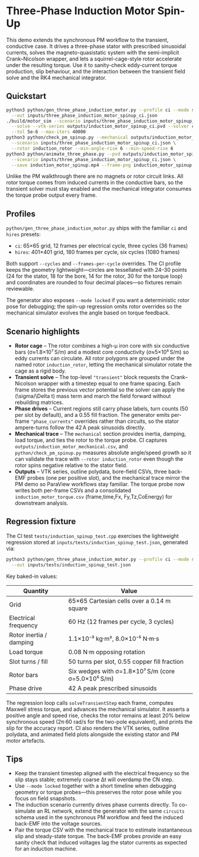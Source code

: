# Three-Phase Induction Motor Spin-Up

This demo extends the synchronous PM workflow to the transient, conductive case.
It drives a three-phase stator with prescribed sinusoidal currents, solves the
magneto-quasistatic system with the semi-implicit Crank–Nicolson wrapper, and
lets a squirrel-cage-style rotor accelerate under the resulting torque. Use it
to sanity-check eddy-current torque production, slip behaviour, and the
interaction between the transient field solve and the RK4 mechanical integrator.

## Quickstart

```bash
python3 python/gen_three_phase_induction_motor.py --profile ci --mode spinup \
  --out inputs/three_phase_induction_motor_spinup_ci.json
./build/motor_sim --scenario inputs/three_phase_induction_motor_spinup_ci.json \
  --solve --vtk-series outputs/induction_motor_spinup_ci.pvd --solver cg \
  --tol 5e-6 --max-iters 40000
python3 python/check_pm_spinup.py --mechanical outputs/induction_motor_mechanical.csv \
  --scenario inputs/three_phase_induction_motor_spinup_ci.json \
  --rotor induction_rotor --min-angle-rise 6 --min-speed-rise 6
python3 python/animate_three_phase.py --pvd outputs/induction_motor_spinup_ci.pvd \
  --scenario inputs/three_phase_induction_motor_spinup_ci.json \
  --save induction_motor_spinup.mp4 --frame-png induction_motor_spinup.png
```

Unlike the PM walkthrough there are no magnets or rotor circuit links. All
rotor torque comes from induced currents in the conductive bars, so the transient
solver must stay enabled and the mechanical integrator consumes the torque probe
output every frame.

## Profiles

`python/gen_three_phase_induction_motor.py` ships with the familiar `ci` and
`hires` presets:

- `ci`: 65×65 grid, 12 frames per electrical cycle, three cycles (36 frames)
- `hires`: 401×401 grid, 180 frames per cycle, six cycles (1080 frames)

Both support `--cycles` and `--frames-per-cycle` overrides. The CI profile keeps
the geometry lightweight—circles are tessellated with 24–30 points (24 for the
stator, 18 for the bore, 14 for the rotor, 30 for the torque loop) and
coordinates are rounded to four decimal places—so fixtures remain reviewable.

The generator also exposes `--mode locked` if you want a deterministic rotor
pose for debugging; the spin-up regression omits rotor overrides so the
mechanical simulator evolves the angle based on torque feedback.

## Scenario highlights

- **Rotor cage** – The rotor combines a high-µ iron core with six conductive
  bars (σ≈1.8×10⁷ S/m) and a modest core conductivity (σ≈5×10⁵ S/m) so eddy
  currents can circulate. All rotor polygons are grouped under the named rotor
  `induction_rotor`, letting the mechanical simulator rotate the cage as a rigid
  body.
- **Transient solve** – The top-level `"transient"` block requests the
  Crank–Nicolson wrapper with a timestep equal to one frame spacing. Each frame
  stores the previous vector potential so the solver can apply the
  \(\sigma/\Delta t\) mass term and march the field forward without rebuilding
  matrices.
- **Phase drives** – Current regions still carry phase labels, turn counts (50
  per slot by default), and a 0.55 fill fraction. The generator emits per-frame
  `"phase_currents"` overrides rather than circuits, so the stator ampere-turns
  follow the 42 A peak sinusoids directly.
- **Mechanical trace** – The `mechanical` section provides inertia, damping,
  load torque, and ties the rotor to the torque probe. CI captures
  `outputs/induction_motor_mechanical.csv`, and `python/check_pm_spinup.py`
  measures absolute angle/speed growth so it can validate the trace with
  `--rotor induction_rotor` even though the rotor spins negative relative to the
  stator field.
- **Outputs** – VTK series, outline polydata, bore-field CSVs, three back-EMF
  probes (one per positive slot), and the mechanical trace mirror the PM demo so
  ParaView workflows stay familiar. The torque probe now writes both
  per-frame CSVs and a consolidated `induction_motor_torque.csv` (frame,time,Fx,
  Fy,Tz,CoEnergy) for downstream analysis.

## Regression fixture

The CI test `tests/induction_spinup_test.cpp` exercises the lightweight
regression stored at `inputs/tests/induction_spinup_test.json`, generated via:

```bash
python3 python/gen_three_phase_induction_motor.py --profile ci --mode spinup \
  --out inputs/tests/induction_spinup_test.json
```

Key baked-in values:

| Quantity | Value |
| --- | --- |
| Grid | 65×65 Cartesian cells over a 0.14 m square |
| Electrical frequency | 60 Hz (12 frames per cycle, 3 cycles) |
| Rotor inertia / damping | 1.1×10⁻³ kg·m², 8.0×10⁻⁵ N·m·s |
| Load torque | 0.08 N·m opposing rotation |
| Slot turns / fill | 50 turns per slot, 0.55 copper fill fraction |
| Rotor bars | Six wedges with σ=1.8×10⁷ S/m (core σ=5.0×10⁵ S/m) |
| Phase drive | 42 A peak prescribed sinusoids |

The regression loop calls `solveTransientStep` each frame, computes Maxwell
stress torque, and advances the mechanical simulator. It asserts a positive
angle and speed rise, checks the rotor remains at least 20% below synchronous
speed (2π·60 rad/s for the two-pole equivalent), and prints the slip for the
accuracy report. CI also renders the VTK series, outline polydata, and animated
field plots alongside the existing stator and PM motor artefacts.

## Tips

- Keep the transient timestep aligned with the electrical frequency so the slip
  stays stable; extremely coarse Δt will overdamp the CN step.
- Use `--mode locked` together with a short timeline when debugging geometry or
  torque probes—this preserves the rotor pose while you focus on field snapshots.
- The induction scenario currently drives phase currents directly. To co-simulate
  an RL network, extend the generator with the same `circuits` schema used in the
  synchronous PM workflow and feed the induced back-EMF into the voltage sources.
- Pair the torque CSV with the mechanical trace to estimate instantaneous slip
  and steady-state torque. The back-EMF probes provide an easy sanity check that
  induced voltages lag the stator currents as expected for an induction machine.
